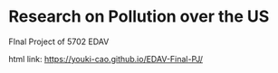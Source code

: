 # Research on Pollution over the US
FInal Project of 5702 EDAV

html link: https://youki-cao.github.io/EDAV-Final-PJ/
